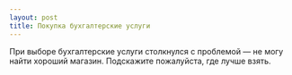 ```yaml
---
layout: post 
title: Покупка бухгалтерские услуги 
--- 
```

При выборе бухгалтерские услуги столкнулся с проблемой — не могу найти хороший магазин. Подскажите пожалуйста, где лучше взять.